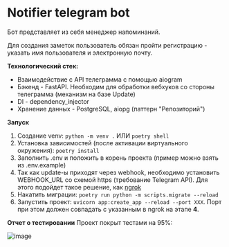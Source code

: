 # Notifier telegram bot

Бот представляет из себя менеджер напоминаний.

Для создания заметок пользователь обязан пройти регистрацию - указать имя пользователя и электронную почту.

**Технологический стек:**

- Взаимодействие с API телеграмма с помощью aiogram
- Бэкенд - FastAPI. Необходим для обработки вебхуков со стороны телеграмма (механизм на базе Update)
- DI - dependency_injector
- Хранение данных - PostgreSQL, aiopg (паттерн "Репозиторий")

**Запуск**

1. Создание venv: ```python -m venv .``` ИЛИ ```poetry shell```
2. Установка зависимостей (после активации виртуального окружения): ```poetry install```
3. Заполнить .env и положить в корень проекта (пример можно взять из .env.example)
4. Так как update-ы приходят через webhook, необходимо установить WEBHOOK_URL со схемой https (требование Telegram API). Для этого подойдет такое решение, как [ngrok](https://ngrok.com/download)
5. Накатить миграции: ```poetry run python -m scripts.migrate --reload```
6. Запустить проект: ```uvicorn app:create_app --reload --port XXX```. Порт при этом должен совпадать с указанным в ngrok на этапе **4**.

**Отчет о тестировании**
Проект покрыт тестами на 95%:

![image](https://github.com/user-attachments/assets/0a195167-fb7d-4c16-b392-fd8116b7ff79)

